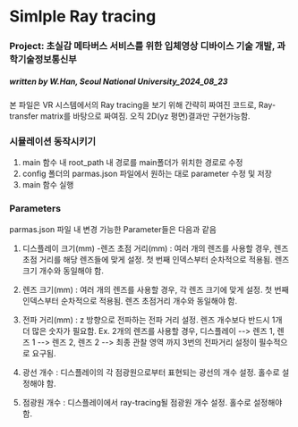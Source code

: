 # Simlple Ray tracing
### Project: 초실감 메타버스 서비스를 위한 입체영상 디바이스 기술 개발, 과학기술정보통신부
##### written by W.Han, Seoul National University_2024_08_23

본 파일은 VR 시스템에서의 Ray tracing을 보기 위해 간략히 짜여진 코드로, Ray-transfer matrix를 바탕으로 짜여짐. 오직 2D(yz 평면)결과만 구현가능함.

### 시뮬레이션 동작시키기
1. main 함수 내 root_path 내 경로를 main폴더가 위치한 경로로 수정
2. config 폴더의 parmas.json 파일에서 원하는 대로 parameter 수정 및 저장
3. main 함수 실행 

### Parameters
parmas.json 파일 내 변경 가능한 Parameter들은 다음과 같음

1. 디스플레이 크기(mm)
-렌즈 초점 거리(mm) 
  : 여러 개의 렌즈를 사용할 경우, 렌즈 초점 거리를 해당 렌즈들에 맞게 설정. 첫 번째 인덱스부터      순차적으로 적용됨. 렌즈 크기 개수와 동일해야 함.

2. 렌즈 크기(mm)
  : 여러 개의 렌즈를 사용할 경우, 각 렌즈 크기에 맞게 설정. 첫 번째 인덱스부터 순차적으로 적용됨. 렌즈 초점거리 개수와 동일해야 함.

3. 전파 거리(mm)
  : z 방향으로 전파하는 전파 거리 설정. 렌즈 개수보다 반드시 1개 더 많은 숫자가 필요함.
  Ex. 2개의 렌즈를 사용할 경우, 디스플레이 --> 렌즈 1, 렌즈 1 --> 렌즈 2, 렌즈 2 --> 최종 관찰 영역 까지 3번의 전파거리 설정이 필수적으로 요구됨.

4. 광선 개수
  : 디스플레이의 각 점광원으로부터 표현되는 광선의 개수 설정. 홀수로 설정해야 함.

5. 점광원 개수
  : 디스플레이에서 ray-tracing될 점광원 개수 설정. 홀수로 설정해야 함.
